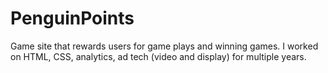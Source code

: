 # PenguinPoints
Game site that rewards users for game plays and winning games. I worked on HTML, CSS, analytics, ad tech (video and display) for multiple years. 
